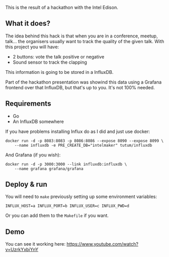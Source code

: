 This is the result of a hackathon with the Intel Edison.

What it does?
-------------

The idea behind this hack is that when you are in a conference, meetup, talk...
the organisers usually want to track the quality of the given talk. With this
project you will have:

- 2 buttons: vote the talk positive or negative
- Sound sensor to track the clapping

This information is going to be stored in a InfluxDB.

Part of the hackathon presentation was showind this data using a Grafana
frontend over that InfluxDB, but that's up to you. It's not 100% needed.

Requirements
------------

- Go
- An InfluxDB somewhere

If you have problems installing Influx do as I did and just use docker:

    docker run -d -p 8083:8083 -p 8086:8086 --expose 8090 --expose 8099 \
        --name influxdb -e PRE_CREATE_DB="intelmaker" tutum/influxdb

And Grafana (if you wish):

    docker run -d -p 3000:3000 --link influxdb:influxdb \
        --name grafana grafana/grafana

Deploy & run
------------

You will need to `make` previously setting up some environment variables:

    INFLUX_HOST=a INFLUX_PORT=b INFLUX_USER=c INFLUX_PWD=d

Or you can add them to the `Makefile` if you want.

Demo
----

You can see it working here: https://www.youtube.com/watch?v=UzrkYxbiYnY
